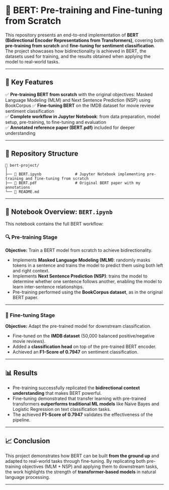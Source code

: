 # 🤖 BERT: Pre-training and Fine-tuning from Scratch

This repository presents an end-to-end implementation of **BERT (Bidirectional Encoder Representations from Transformers)**, covering both **pre-training from scratch** and **fine-tuning for sentiment classification**. The project showcases how bidirectionality is achieved in BERT, the datasets used for training, and the results obtained when applying the model to real-world tasks.

---

## 📌 Key Features

✅ **Pre-training BERT from scratch** with the original objectives: Masked Language Modeling (MLM) and Next Sentence Prediction (NSP) using BookCorpus 
✅ **Fine-tuning BERT** on the IMDB dataset for movie review sentiment classification  
✅ **Complete workflow in Jupyter Notebook**: from data preparation, model setup, pre-training, to fine-tuning and evaluation  
✅ **Annotated reference paper (BERT.pdf)** included for deeper understanding  

---

## 📂 Repository Structure

```
📁 bert-project/
│
├── 📘 BERT.ipynb               # Jupyter Notebook implementing pre-training and fine-tuning from scratch
├── 📘 BERT.pdf                 # Original BERT paper with my annotations
└── 📄 README.md                
```

---

## 🧪 Notebook Overview: `BERT.ipynb`

This notebook contains the full BERT workflow:

### 🔍 Pre-training Stage

**Objective:** Train a BERT model from scratch to achieve bidirectionality.

- Implements **Masked Language Modeling (MLM)**: randomly masks tokens in a sentence and trains the model to predict them using both left and right context.  
- Implements **Next Sentence Prediction (NSP)**: trains the model to determine whether one sentence follows another, enabling the model to learn inter-sentence relationships.  
- Pre-training performed using the **BookCorpus dataset**, as in the original BERT paper.

---

### 🎯 Fine-tuning Stage

**Objective:** Adapt the pre-trained model for downstream classification.

- Fine-tuned on the **IMDB dataset** (50,000 balanced positive/negative movie reviews).  
- Added a **classification head** on top of the pre-trained BERT encoder.  
- Achieved an **F1-Score of 0.7947** on sentiment classification.  

---

## 📊 Results

- Pre-training successfully replicated the **bidirectional context understanding** that makes BERT powerful.  
- Fine-tuning demonstrated that transfer learning with pre-trained transformers **outperforms traditional ML models** like Naive Bayes and Logistic Regression on text classification tasks.  
- The achieved **F1-Score of 0.7947** validates the effectiveness of the pipeline.

---

## 📈 Conclusion

This project demonstrates how BERT can be built **from the ground up** and adapted to real-world tasks through fine-tuning. By replicating both pre-training objectives (MLM + NSP) and applying them to downstream tasks, the work highlights the strength of **transformer-based models** in natural language processing.

---

